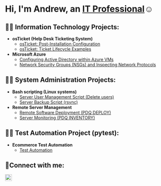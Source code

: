 <h1>Hi, I'm Andrew, an <a href="https://linkedin.com/in/andrew-bugembe">IT Professional</a>☺</h1>

<h2>👨‍💻 Information Technology Projects:</h2>

- <b>osTicket (Help Desk Ticketing System)</b>
  - [osTicket: Post-Installation Configuration](https://github.com/AndrewBugembe/post-install-config)
  - [osTicket: Ticket Lifecycle Examples](https://github.com/AndrewBugembe/ticket-lifecycle)
- <b>Microsoft Azure</b>
  - [Configuring Active Directory within Azure VMs](https://github.com/andrewbugembe/configure-azure-ad)
  - [Network Security Groups (NSGs) and Inspecting Network Protocols](https://github.com/andrewbugembe/azure-network-protocols)
    
<h2>👨‍💻 System Administration Projects:</h2>

- <b>Bash scripting (Linux systems)</b>
  - [Server User Management Script (Delete users)](https://github.com/AndrewBugembe/delete-users-bash-script)
  - [Server Backup Script (rsync)](https://github.com/AndrewBugembe/Linux-admin-backup-script)
- <b>Remote Server Management</b>
  - [Remote Software Deployment (PDQ DEPLOY)](https://github.com/AndrewBugembe/remote-software-deploymet-PDQ-Deploy)
  - [Server Monitoring (PDQ INVENTORY)](https://github.com/AndrewBugembe/server-monitoring-PDQ-Inventory)

<h2>👨‍💻 Test Automation Project (pytest):</h2>

- <b>Ecommerce Test Automation</b>
  - [Test Automation](https://github.com/AndrewBugembe/ecom-automation-tests)

 
<h2>🤳Connect with me:</h2>

[<img align="left" alt="Josh | LinkedIn" width="22px" src="https://cdn.jsdelivr.net/npm/simple-icons@v3/icons/linkedin.svg" />][linkedin]

[linkedin]: https://www.linkedin.com/in/andrew-bugembe/
